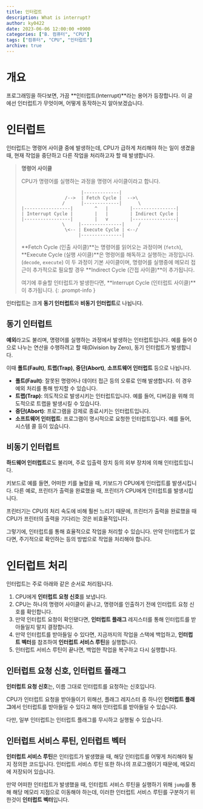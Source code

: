 ```yaml
---
title: 인터럽트
description: What is interrupt?
author: ky0422
date: 2023-06-06 12:00:00 +0900
categories: ["B. 컴퓨터", "CPU"]
tags: ["컴퓨터", "CPU", "인터럽트"]
archive: true
---
```


# 개요

프로그래밍을 하다보면, 가끔 **인터럽트(Interrupt)**라는 용어가 등장합니다.
이 글에선 인터럽트가 무엇이며, 어떻게 동작하는지 알아보겠습니다.

# 인터럽트

인터럽트는 명령어 사이클 중에 발생하는데, CPU가 급하게 처리해야 하는 일이 생겼을 때, 현재 작업을 중단하고 다른 작업을 처리하고자 할 때 발생합니다.

> **명령어 사이클**
>
> CPU가 명령어를 실행하는 과정을 명령어 사이클이라고 합니다.
>
> ```
>                       |-------------|
>                 /-->  | Fetch Cycle |  -->\
>                /      |-------------|      \
> |-----------------|        ^   |        |----------------|
> | Interrupt Cycle |        |   |        | Indirect Cycle |
> |-----------------|        |   v        |----------------|
>                \     |---------------|     /
>                 \<-- | Execute Cycle | <--/
>                      |---------------|
> ```
>
> **Fetch Cycle (인출 사이클)**는 명령어를 읽어오는 과정이며 (`fetch`), **Execute Cycle (실행 사이클)**은 명령어를 해독하고 실행하는 과정입니다. (`decode`, `execute`) 이 두 과정이 기본 사이클이며, 명령어를 실행중에 메모리 접근이 추가적으로 필요할 경우 **Indirect Cycle (간접 사이클)**이 추가됩니다.
>
> 여기에 후술할 인터럽트가 발생한다면, **Interrupt Cycle (인터럽트 사이클)**이 추가됩니다.
{: .prompt-info }

인터럽트는 크게 **동기 인터럽트**와 **비동기 인터럽트**로 나뉩니다.

## 동기 인터럽트

**예외**라고도 불리며, 명령어를 실행하는 과정에서 발생하는 인터럽트입니다.
예를 들어 0으로 나누는 연산을 수행하려고 할 때(Division by Zero), 동기 인터럽트가 발생합니다.

이때 **폴트(Fault)**, **트랩(Trap)**, **중단(Abort)**, **소프트웨어 인터럽트** 등으로 나뉩니다.

- **폴트(Fault)**: 잘못된 명령어나 데이터 접근 등의 오류로 인해 발생합니다. 이 경우 예외 처리를 통해 방지할 수 있습니다.
- **트랩(Trap)**: 의도적으로 발생시키는 인터럽트입니다. 예를 들어, 디버깅을 위해 의도적으로 트랩을 발생시킬 수 있습니다.
- **중단(Abort)**: 프로그램을 강제로 종료시키는 인터럽트입니다.
- **소프트웨어 인터럽트**: 프로그램이 명시적으로 요청한 인터럽트입니다. 예를 들어, 시스템 콜 등이 있습니다.

## 비동기 인터럽트

**하드웨어 인터럽트**로도 불리며, 주로 입출력 장치 등의 외부 장치에 의해 인터럽트입니다.

키보드로 예를 들면, 어떠한 키를 눌렀을 때, 키보드가 CPU에게 인터럽트를 발생시킵니다.
다른 예로, 프린터가 출력을 완료했을 때, 프린터가 CPU에게 인터럽트를 발생시킵니다.

프린터기는 CPU의 처리 속도에 비해 훨씬 느리기 때문에, 프린터가 출력을 완료했을 때 CPU가 프린터의 출력을 기다리는 것은 비효율적입니다.

그렇기에, 인터럽트를 통해 효율적으로 작업을 처리할 수 있습니다.
만약 인터럽트가 없다면, 주기적으로 확인하는 등의 방법으로 작업을 처리해야 합니다.

# 인터럽트 처리

인터럽트는 주로 아래와 같은 순서로 처리됩니다.

1. CPU에게 **인터럽트 요청 신호**를 보냅니다.
2. CPU는 하나의 명령어 사이클이 끝나고, 명령어를 인출하기 전에 인터럽트 요청 신호를 확인합니다.
3. 만약 인터럽트 요청이 확인됐다면, **인터럽트 플래그** 레지스터를 통해 인터럽트를 받아들일지 말지 결정합니다.
4. 만약 인터럽트를 받아들일 수 있다면, 지금까지의 작업을 스택에 백업하고, **인터럽트 벡터**를 참조하여 **인터럽트 서비스 루틴**을 실행합니다.
5. 인터럽트 서비스 루틴이 끝나면, 백업한 작업을 복구하고 다시 실행합니다.

## 인터럽트 요청 신호, 인터럽트 플래그

**인터럽트 요청 신호**는, 이름 그대로 인터럽트를 요청하는 신호입니다.

CPU가 인터럽트 요청을 받아들이기 위해선, 플래그 레지스터 중 하나인 **인터럽트 플래그**에서 인터럽트를 받아들일 수 있다고 해야 인터럽트를 받아들일 수 있습니다.

다만, 일부 인터럽트는 인터럽트 플래그를 무시하고 실행될 수 있습니다.

## 인터럽트 서비스 루틴, 인터럽트 벡터

**인터럽트 서비스 루틴**은 인터럽트가 발생했을 때, 해당 인터럽트를 어떻게 처리해야 될지 정의한 코드입니다.
인터럽트 서비스 루틴 또한 하나의 프로그램이기 때문에, 메모리에 저장되어 있습니다.

만약 어떠한 인터럽트가 발생했을 때, 인터럽트 서비스 루틴을 실행하기 위해 `jump`를 통해 해당 메모리 지점으로 이동해야 하는데, 이러한 인터럽트 서비스 루틴를 구분하기 위한것이 **인터럽트 벡터**입니다.
